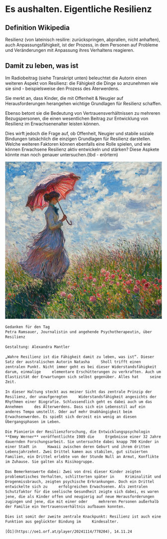# Es aushalten. Eigentliche Resilienz


## Definition Wikipedia

Resilienz (von lateinisch resilire: zurückspringen, abprallen, nicht anhaften), auch Anpassungsfähigkeit, ist der Prozess, in dem Personen auf Probleme und Veränderungen mit Anpassung ihres Verhaltens reagieren.

## Damit zu leben, was ist

Im Radiobeitrag (siehe Transkript unten) beleuchtet die Autorin einen weiteren Aspekt von Resilienz: die Fähigkeit die Dinge so anzunehmen wie sie sind - beispielsweise den Prozess des Äterwerdens.

Sie merkt an, dass Kinder, die mit Offenheit & Neugier auf Herausforderungen herangehen wichtige Grundlagen für Resilienz schaffen.

Ebenso betont sie die Bedeutung von Vertrauensverhältnissen zu mehreren Bezugspersonen, die einen wesentlichen Beitrag zur Entwicklung von Resilienz im Erwachsenenalter leisten können.

Dies wirft jedoch die Frage auf, ob Offenheit, Neugier und stabile soziale Bindungen tatsächlich die einzigen Grundlagen für Resilienz darstellen.
Welche weiteren Faktoren können ebenfalls eine Rolle spielen, und wie können Erwachsene Resilienz aktiv entwickeln und stärken? Diese Aspkete könnte man noch genauer untersuchen.(tbd - erörtern)

![Resilienz](./images/resilience.png)


    Gedanken für den Tag
    Petra Ramsauer, Journalistin und angehende Psychotherapeutin, über Resilienz
    
    Gestaltung: Alexandra Mantler
    
    „Wahre Resilienz ist die Fähigkeit damit zu leben, was ist“. Dieser Satz der australischen Autorin Natasha     Sholl trifft einen zentralen Punkt. Nicht immer geht es bei dieser Widerstandsfähigkeit darum, einmalige     elementare Erschütterungen zu verkraften. Auch um Elastizität der Erwartungen sich selbst gegenüber. Alles hat     seine Zeit.
    
    In dieser Haltung steckt aus meiner Sicht das zentrale Prinzip der Resilienz, der unaufgeregten     Widerstandsfähigkeit angesichts der Rhythmen einer Biografie. Schlussendlich geht es dabei auch um das Annehmen     des Älterwerdens. Dass sich ein Lebensstil auf ein anderes Tempo umstellt. Oder auf mehr Unabhängigkeit beim     Erwachsenwerden. Es spießt sich derzeit ein wenig an diesen Übergangsphasen im Leben.
    
    Die Pionierin der Resilienzforschung, die Entwicklungspsychologin **Emmy Werner** veröffentlichte 1989 die     Ergebnisse einer 32 Jahre dauernden Forschungsarbeit. Sie untersuchte dabei knapp 700 Kinder in einer Stadt in     Hawaii zwischen deren Geburt und ihrem dritten Lebensjahrzehnt. Zwei Drittel kamen aus stabilen, gut situierten     Familien, ein Drittel erlebte von der Stunde Null an Armut, Konflikte im Zuhause. Sie galten als Risikogruppe.
    
    Das Bemerkenswerte dabei: Zwei von drei dieser Kinder zeigten problematisches Verhalten, schlitterten später in     Kriminalität und Drogenmissbrauch, zeigten psychische Erkrankungen. Doch ein Drittel entwickelte sich zu     erfolgreichen Erwachsenen. Als zentralen Schutzfaktor für die seelische Gesundheit zeigte sich dabei, es waren     jene, die als Kinder offen und neugierig auf neue Herausforderungen zugingen und jene, die mit einer oder     mehreren Personen außerhalb der Familie ein Vertrauensverhältnis aufbauen konnten.
    
    Dies ist somit der zweite zentrale Knackpunkt: Resilienz ist auch eine Funktion aus geglückter Bindung im     Kindesalter.
    
    [Ö1](https://oe1.orf.at/player/20241114/778204), 14.11.24